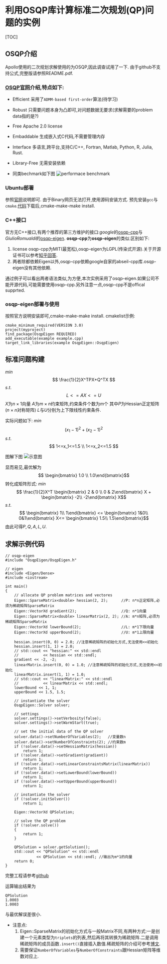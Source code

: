 # 利用OSQP库计算标准二次规划(QP)问题的实例
[TOC]
## OSQP介绍
Apollo使用的二次规划求解使用的为OSQP,因此调查试用了一下.
由于github不支持公式,完整版请参照README.pdf.

### [OSQP官网](https://osqp.org/)介绍,特点如下:
* Efficient
采用了`ADMM-based first-order`算法(待学习)
* Robust
只需要问题本身为凸即可,对问题数据无要求(求解需要的problem data指的是?)
* Free
Apache 2.0 license
* Embaddable
生成嵌入式C代码,不需要管理内存
* Interface
多语言,跨平台,支持C/C++, Fortran, Matlab, Python, R, Julia, Rust.
* Library-Free
无需安装依赖

* 同类bechmark如下图
![performace benchmark](performance_profiles.jpg)

### Ubuntu部署
参照[官网](https://osqp.org/docs/get_started/sources.html#build-from-sources)说明即可.
由于Binary网页无法打开,使用源码安装方式.
预先安装`gcc`与`cmake`.[代码](https://github.com/osqp/osqp)下载后,cmake-make-make install.

### C++接口
官方无C++接口,有两个推荐的第三方维护的接口:*google*的[osqp-cpp](https://github.com/google/osqp-cpp)与*GiulioRomualdi*的[osqp-eigen](https://github.com/robotology/osqp-eigen). **osqp-cpp**为**osqp-eigen**的类似.区别如下:
1. license
osqp-cpp为MIT(最宽松),osqp-eigen为LGPL(传染式开源).关于开源证书可以参考[知乎回答](https://zhuanlan.zhihu.com/p/87855729).
2. 两者除都依赖Eigen以外,osqp-cpp依赖google自家的abseil-cpp库.osqp-eigen没有其他依赖.

通过例子可以看出两者语法类似,为方便,本次实例采用了osqp-eigen.如果公司不能开源代码,可能需要使用osqp-cpp.另外注意一点,osqp-cpp不是offical supprted.

### osqp-eigen部署与使用
按照官方说明安装即可,cmake-make-make install.
cmakelist示例:
```
cmake_minimum_required(VERSION 3.0)
project(myproject)
find_package(OsqpEigen REQUIRED)
add_executable(example example.cpp)
target_link_libraries(example OsqpEigen::OsqpEigen)
```

## 标准问题构建
$min$ 
$$  \frac{1}{2}X^TPX+Q^TX $$
$s.t.$ 
$$ L<=AX<=U $$
$X$为$n \times 1$向量
$A$为$m \times n$约束矩阵,约束条件个数为$m$个
其中$P$为Hessian正定矩阵($n\times n$对称矩阵)
$L$与$U$分别为上下限线性约束条件.

实际问题如下:
$min$ 
$$ (x_1-1)^2+(x_2-1)^2$$
$s.t.$ 
$$ 1<=x_1<=1.5 \\ 1<=x_2<=1.5 $$

图解下图
![示意图](osqp_instancec.jpg)

显而易见,最优解为$$ \begin{bmatrix} 1.0 \\ 1.0\end{bmatrix}$$
转化成矩阵形式:
$min$ 
$$ \frac{1}{2}X^T
                \begin{bmatrix}
                        2 & 0 \\
                        0 & 2\end{bmatrix}
                        X + 
                        \begin{bmatrix}
                        -2\\
                        -2\end{bmatrix}
                        X$$
$s.t.$ 
$$ \begin{bmatrix}
        1\\
        1\end{bmatrix}
    <=
    \begin{bmatrix}
        1&0\\
        0&1\end{bmatrix}
    X<=
    \begin{bmatrix}
        1.5\\
        1.5\end{bmatrix}$$
由此可得$P,Q,A,L,U$.

## 求解示例代码
```
// osqp-eigen
#include "OsqpEigen/OsqpEigen.h"

// eigen
#include <Eigen/Dense>
#include <iostream>

int main()
{
    // allocate QP problem matrices and vectores
    Eigen::SparseMatrix<double> hessian(2, 2);      //P: n*n正定矩阵,必须为稀疏矩阵SparseMatrix
    Eigen::VectorXd gradient(2);                    //Q: n*1向量
    Eigen::SparseMatrix<double> linearMatrix(2, 2); //A: m*n矩阵,必须为稀疏矩阵SparseMatrix
    Eigen::VectorXd lowerBound(2);                  //L: m*1下限向量
    Eigen::VectorXd upperBound(2);                  //U: m*1上限向量

    hessian.insert(0, 0) = 2.0; //注意稀疏矩阵的初始化方式,无法使用<<初始化
    hessian.insert(1, 1) = 2.0;
    // std::cout << "hessian:" << std::endl
    //           << hessian << std::endl;
    gradient << -2, -2;
    linearMatrix.insert(0, 0) = 1.0; //注意稀疏矩阵的初始化方式,无法使用<<初始化
    linearMatrix.insert(1, 1) = 1.0;
    // std::cout << "linearMatrix:" << std::endl
    //           << linearMatrix << std::endl;
    lowerBound << 1, 1;
    upperBound << 1.5, 1.5;

    // instantiate the solver
    OsqpEigen::Solver solver;

    // settings
    solver.settings()->setVerbosity(false);
    solver.settings()->setWarmStart(true);

    // set the initial data of the QP solver
    solver.data()->setNumberOfVariables(2);   //变量数n
    solver.data()->setNumberOfConstraints(2); //约束数m
    if (!solver.data()->setHessianMatrix(hessian))
        return 1;
    if (!solver.data()->setGradient(gradient))
        return 1;
    if (!solver.data()->setLinearConstraintsMatrix(linearMatrix))
        return 1;
    if (!solver.data()->setLowerBound(lowerBound))
        return 1;
    if (!solver.data()->setUpperBound(upperBound))
        return 1;

    // instantiate the solver
    if (!solver.initSolver())
        return 1;

    Eigen::VectorXd QPSolution;

    // solve the QP problem
    if (!solver.solve())
    {
        return 1;
    }

    QPSolution = solver.getSolution();
    std::cout << "QPSolution" << std::endl
              << QPSolution << std::endl; //输出为m*1的向量
    return 0;
}
```
完整工程请参考[github](https://github.com/xinchu911/osqp_demo)

运算输出结果为
```
QPSolution
1.0003
1.0003
```
与最优解误差很小.

* 注意点:
  1. Eigen::SparseMatrix的初始化方式与一般Matrix不同,有两种方式:一是创建一个元素类型为`triplets`的列表,然后再将其转换为稀疏矩阵.二是调用稀疏矩阵的成员函数`.insert()`直接插入数值.稀疏矩阵的介绍可参考[博文](http://zhaoxuhui.top/blog/2019/08/28/eigen-note-3.html).
  2. 需要保证`NumberOfVariables`与`NumberOfConstraints`跟Hessian矩阵等维数对应上.